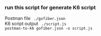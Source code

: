 
### run this script for generate K6 script
  Postman file <code> ./gofiber.json </code><br>
  K6 script output <code> ./script.js </code><br>
`postman-to-k6 gofiber.json -o script.js`
